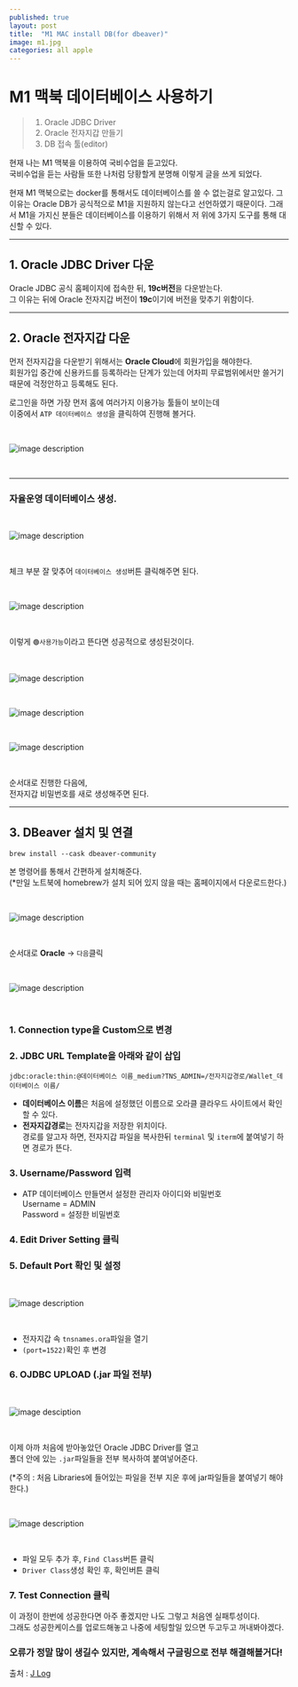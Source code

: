 ```yaml
---  
published: true
layout: post
title:  "M1 MAC install DB(for dbeaver)"
image: m1.jpg
categories: all apple  
---  
```


# M1 맥북 데이터베이스 사용하기  

> 1. Oracle JDBC Driver  
> 2. Oracle 전자지갑 만들기  
> 3. DB 접속 툴(editor)  
  
현재 나는 M1 맥북을 이용하여 국비수업을 듣고있다.   
국비수업을 듣는 사람들 또한 나처럼 당황할게 분명해 이렇게 글을 쓰게 되었다.   
  
현재 M1 맥북으로는 docker를 통해서도 데이터베이스를 쓸 수 없는걸로 알고있다.  그 이유는 Oracle DB가 공식적으로 M1을 지원하지 않는다고 선언하였기 때문이다. 그래서 M1을 가지신 분들은 데이터베이스를 이용하기 위해서 저 위에 3가지 도구를 통해 대신할 수 있다.   

---  

## 1. Oracle JDBC Driver 다운  

Oracle JDBC 공식 홈페이지에 접속한 뒤, **19c버전**을 다운받는다.  
그 이유는 뒤에 Oracle 전자지갑 버전이 **19c**이기에 버전을 맞추기 위함이다.  

---  

## 2. Oracle 전자지갑 다운
먼저 전자지갑을 다운받기 위해서는 **Oracle Cloud**에 회원가입을 해야한다.  
회원가입 중간에 신용카드를 등록하라는 단계가 있는데 어차피 무료범위에서만 쓸거기 때문에 걱정안하고 등록해도 된다.  

로그인을 하면 가장 먼저 홈에 여러가지 이용가능 툴들이 보이는데  
이중에서 `ATP 데이터베이스 생성`을 클릭하여 진행해 볼거다.  

<br/>  

![image description](https://velog.velcdn.com/images%2Fejayjeon%2Fpost%2F25bbe4a9-2c16-4b0a-b6d5-a33627139fdf%2F%E1%84%89%E1%85%B3%E1%84%8F%E1%85%B3%E1%84%85%E1%85%B5%E1%86%AB%E1%84%89%E1%85%A3%E1%86%BA%202021-09-30%20%E1%84%8B%E1%85%A9%E1%84%92%E1%85%AE%2012.35.30.png)   

<br/>  

---  

### 자율운영 데이터베이스 생성. 

<br/>  

![image description](https://velog.velcdn.com/images%2Fejayjeon%2Fpost%2F90d31c00-d96f-482b-99bb-f1be6ca35379%2FOracle%20Cloud%20Infrastructure%20%E1%84%87%E1%85%A9%E1%86%A8%E1%84%89%E1%85%A1%E1%84%87%E1%85%A9%E1%86%AB.png)  

<br/>  

체크 부분 잘 맞추어 `데이터베이스 생성`버튼 클릭해주면 된다.  

<br/>  

![image description](https://velog.velcdn.com/images%2Fejayjeon%2Fpost%2F7b03f03e-daec-4274-89ec-2368b97b5709%2F%E1%84%89%E1%85%B3%E1%84%8F%E1%85%B3%E1%84%85%E1%85%B5%E1%86%AB%E1%84%89%E1%85%A3%E1%86%BA%202021-09-29%20%E1%84%8B%E1%85%A9%E1%84%92%E1%85%AE%203.08.09.png)  

<br/>  

이렇게 `🟢사용가능`이라고 뜬다면 성공적으로 생성된것이다.  

<br/>  

![image description](https://velog.velcdn.com/images%2Fejayjeon%2Fpost%2F0fc4e562-c42b-425f-885e-f16e2ae1e070%2F%E1%84%89%E1%85%B3%E1%84%8F%E1%85%B3%E1%84%85%E1%85%B5%E1%86%AB%E1%84%89%E1%85%A3%E1%86%BA%202021-09-30%20%E1%84%8B%E1%85%A9%E1%84%92%E1%85%AE%2012.57.15.png)  

<br/>  

![image description](https://velog.velcdn.com/images%2Fejayjeon%2Fpost%2F9e9b97de-93ec-46e7-ba42-08745c4e39b8%2F%E1%84%89%E1%85%B3%E1%84%8F%E1%85%B3%E1%84%85%E1%85%B5%E1%86%AB%E1%84%89%E1%85%A3%E1%86%BA%202021-09-30%20%E1%84%8B%E1%85%A9%E1%84%92%E1%85%AE%202.41.03.png)  

<br/>  

![image description](https://velog.velcdn.com/images%2Fejayjeon%2Fpost%2Fb9a8b000-f3d7-41d5-b033-58a915654a2a%2F%E1%84%89%E1%85%B3%E1%84%8F%E1%85%B3%E1%84%85%E1%85%B5%E1%86%AB%E1%84%89%E1%85%A3%E1%86%BA%202021-09-30%20%E1%84%8B%E1%85%A9%E1%84%92%E1%85%AE%202.43.11.png)  

<br/>  

순서대로 진행한 다음에,  
전자지갑 비밀번호를 새로 생성해주면 된다.  

---  

## 3. DBeaver 설치 및 연결

`brew install --cask dbeaver-community`  

본 명령어를 통해서 간편하게 설치해준다.  
(*만일 노트북에 homebrew가 설치 되어 있지 않을 때는 홈페이지에서 다운로드한다.)  

<br/>  

![image description](https://velog.velcdn.com/images%2Fejayjeon%2Fpost%2Ff47cd739-ebc6-4747-8bb7-6c9d60a9bf44%2F%E1%84%89%E1%85%B3%E1%84%8F%E1%85%B3%E1%84%85%E1%85%B5%E1%86%AB%E1%84%89%E1%85%A3%E1%86%BA%202021-09-30%20%E1%84%8B%E1%85%A9%E1%84%92%E1%85%AE%203.33.15.png)  

<br/>  

순서대로 **Oracle** -> `다음`클릭  

<br/>  

![image description](https://velog.velcdn.com/images%2Fejayjeon%2Fpost%2F3d2704c1-8e08-46d7-89b2-acc0dfa91dc4%2F%E1%84%89%E1%85%B3%E1%84%8F%E1%85%B3%E1%84%85%E1%85%B5%E1%86%AB%E1%84%89%E1%85%A3%E1%86%BA%202021-09-29%20%E1%84%8B%E1%85%A9%E1%84%92%E1%85%AE%204.38.17.png)  

<br/>  

### 1. Connection type을 Custom으로 변경  

### 2. JDBC URL Template을 아래와 같이 삽입  

`jdbc:oracle:thin:@데이터베이스 이름_medium?TNS_ADMIN=/전자지갑경로/Wallet_데이터베이스 이름/`

* **데이터베이스 이름**은 처음에 설정했던 이름으로 오라클 클라우드 사이트에서 확인할 수 있다.  
* **전자지갑경로**는 전자지갑을 저장한 위치이다.  
  경로를 알고자 하면, 전자지갑 파일을 복사한뒤 `terminal` 및 `iterm`에 붙여넣기 하면 경로가 뜬다.

### 3. Username/Password 입력  

* ATP 데이터베이스 만들면서 설정한 관리자 아이디와 비밀번호  
  Username = ADMIN  
  Password = 설정한 비밀번호  

### 4. Edit Driver Setting 클릭  

### 5. Default Port 확인 및 설정  

<br/>  

![image description](https://velog.velcdn.com/images%2Fejayjeon%2Fpost%2F37e8b03f-b8cf-422b-88b7-81fb9e9c04cf%2F%E1%84%89%E1%85%B3%E1%84%8F%E1%85%B3%E1%84%85%E1%85%B5%E1%86%AB%E1%84%89%E1%85%A3%E1%86%BA%202021-09-29%20%E1%84%8B%E1%85%A9%E1%84%92%E1%85%AE%204.50.23.png)  

<br/>  

* 전자지갑 속 `tnsnames.ora`파일을 열기  
* `(port=1522)`확인 후 변경  

### 6. OJDBC UPLOAD (.jar 파일 전부)  

<br/>  

![image desciption](https://velog.velcdn.com/images%2Fejayjeon%2Fpost%2Ff13fbc0c-ea76-4a1e-acec-2e32effe456f%2F%E1%84%89%E1%85%B3%E1%84%8F%E1%85%B3%E1%84%85%E1%85%B5%E1%86%AB%E1%84%89%E1%85%A3%E1%86%BA%202021-09-29%20%E1%84%8B%E1%85%A9%E1%84%92%E1%85%AE%204.51.50.png)  

<br/>  

이제 아까 처음에 받아놓았던 Oracle JDBC Driver를 열고  
폴더 안에 있는 `.jar`파일들을 전부 복사하여 붙여넣어준다.  

(*주의 : 처음 Libraries에 들어있는 파일을 전부 지운 후에 jar파일들을 붙여넣기 해야한다.)  

<br/>  

![image description](https://velog.velcdn.com/images%2Fejayjeon%2Fpost%2F848e6699-0cb1-49b3-8fc5-f36e5b713601%2F%E1%84%89%E1%85%B3%E1%84%8F%E1%85%B3%E1%84%85%E1%85%B5%E1%86%AB%E1%84%89%E1%85%A3%E1%86%BA%202021-09-29%20%E1%84%8B%E1%85%A9%E1%84%92%E1%85%AE%205.06.25.png)  

<br/>  

* 파일 모두 추가 후, `Find Class`버튼 클릭
* `Driver Class`생성 확인 후, 확인버튼 클릭  

### 7. Test Connection 클릭  

이 과정이 한번에 성공한다면 아주 좋겠지만 나도 그렇고 처음엔 실패투성이다.  
그래도 성공한케이스를 업로드해놓고 나중에 세팅할일 있으면 두고두고 꺼내봐야겠다.  

### 오류가 정말 많이 생길수 있지만, 계속해서 구글링으로 전부 해결해볼거다!  

출처 : [J Log](https://velog.io/@ejayjeon/M1%EC%97%90%EC%84%9C-%EC%98%A4%EB%9D%BC%ED%81%B4-%EC%A0%84%EC%9E%90%EC%A7%80%EA%B0%91%EC%9C%BC%EB%A1%9C-DB-%EC%9D%B4%EC%9A%A9%ED%95%98%EA%B8%B0%EC%97%B0%EA%B2%B0-%ED%8E%B8)



